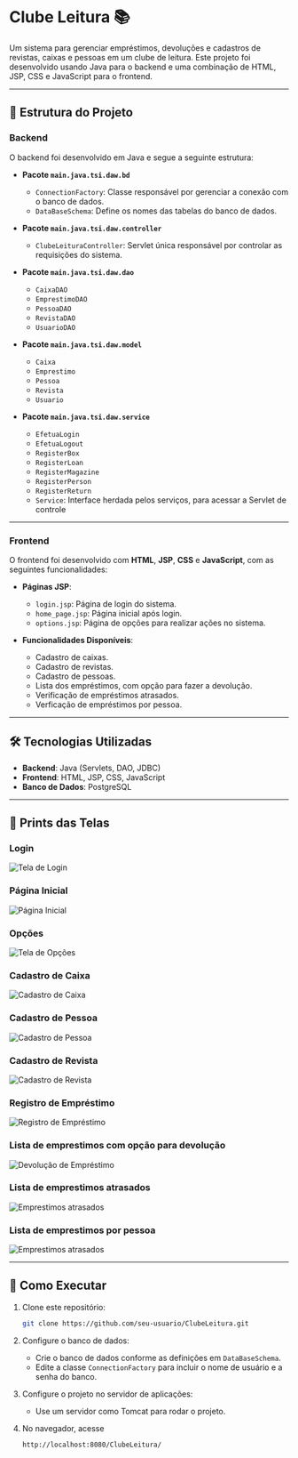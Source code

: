 # Clube Leitura 📚

Um sistema para gerenciar empréstimos, devoluções e cadastros de revistas, caixas e pessoas em um clube de leitura. Este projeto foi desenvolvido usando Java para o backend e uma combinação de HTML, JSP, CSS e JavaScript para o frontend.

---

## 📂 Estrutura do Projeto

### Backend

O backend foi desenvolvido em Java e segue a seguinte estrutura:

- **Pacote `main.java.tsi.daw.bd`**
  - `ConnectionFactory`: Classe responsável por gerenciar a conexão com o banco de dados.
  - `DataBaseSchema`: Define os nomes das tabelas do banco de dados.

- **Pacote `main.java.tsi.daw.controller`**
  - `ClubeLeituraController`: Servlet única responsável por controlar as requisições do sistema.

- **Pacote `main.java.tsi.daw.dao`**
  - `CaixaDAO`
  - `EmprestimoDAO`
  - `PessoaDAO`
  - `RevistaDAO`
  - `UsuarioDAO`

- **Pacote `main.java.tsi.daw.model`**
  - `Caixa`
  - `Emprestimo`
  - `Pessoa`
  - `Revista`
  - `Usuario`

- **Pacote `main.java.tsi.daw.service`**
  - `EfetuaLogin`
  - `EfetuaLogout`
  - `RegisterBox`
  - `RegisterLoan`
  - `RegisterMagazine`
  - `RegisterPerson`
  - `RegisterReturn`
  - `Service`: Interface herdada pelos serviços, para acessar a Servlet de controle

---

### Frontend

O frontend foi desenvolvido com **HTML**, **JSP**, **CSS** e **JavaScript**, com as seguintes funcionalidades:

- **Páginas JSP**:
  - `login.jsp`: Página de login do sistema.
  - `home_page.jsp`: Página inicial após login.
  - `options.jsp`: Página de opções para realizar ações no sistema.

- **Funcionalidades Disponíveis**:
  - Cadastro de caixas.
  - Cadastro de revistas.
  - Cadastro de pessoas.
  - Lista dos empréstimos, com opção para fazer a devolução.
  - Verificação de empréstimos atrasados.
  - Verficação de empréstimos por pessoa.

---

## 🛠️ Tecnologias Utilizadas

- **Backend**: Java (Servlets, DAO, JDBC)
- **Frontend**: HTML, JSP, CSS, JavaScript
- **Banco de Dados**: PostgreSQL

---

## 📸 Prints das Telas

### Login
![Tela de Login](assets/login_screen.png)

### Página Inicial
![Página Inicial](assets/home_page.png)

### Opções
![Tela de Opções](assets/options_screen.png)

### Cadastro de Caixa
![Cadastro de Caixa](assets/register_box.png)

### Cadastro de Pessoa
![Cadastro de Pessoa](assets/register_person.png)

### Cadastro de Revista
![Cadastro de Revista](assets/register_magazine.png)

### Registro de Empréstimo
![Registro de Empréstimo](assets/register_loan.png)

### Lista de emprestimos com opção para devolução
![Devolução de Empréstimo](assets/list_borrowed_magazines.png)

### Lista de emprestimos atrasados
![Emprestimos atrasados](assets/list_borrowed_magazines_late.png)

### Lista de emprestimos por pessoa
![Emprestimos atrasados](assets/list_loan_person.png)

---

## 🚀 Como Executar

1. Clone este repositório:
   ```bash
   git clone https://github.com/seu-usuario/ClubeLeitura.git
   ```
2. Configure o banco de dados:
   
   - Crie o banco de dados conforme as definições em `DataBaseSchema`.
   - Edite a classe `ConnectionFactory` para incluir o nome de usuário e a senha do banco.

4. Configure o projeto no servidor de aplicações:
   - Use um servidor como Tomcat para rodar o projeto.
   
6. No navegador, acesse
   ```bash
   http://localhost:8080/ClubeLeitura/
   ```
